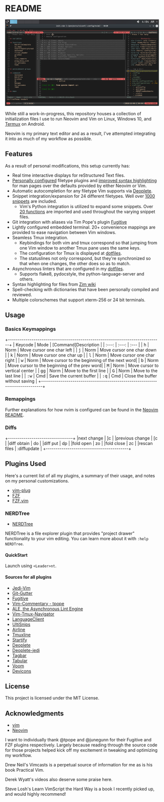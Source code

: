 # README

![Screenshot](./images/neodark_statuslines.png)

While still a work-in-progress, this repository houses a collection of
initialization files I use to run Neovim and Vim on Linux, Windows 10, and
[Termux](https://www.github.com/termux/termuxapp) on Android.

Neovim is my primary text editor and as a result, I've attempted integrating it
into as much of my workflow as possible.

## Features

As a result of personal modifications, this setup currently has:

- Real time interactive displays for reStructured Text files.
- [Personally configured](./.config/nvim/after/ftplugin/) filetype plugins and
  [improved syntax highlighting](./.config/nvim/after/ftplugin/man.vim) for man pages over the defaults provided by either Neovim or Vim.
- Automatic autocompletion for any filetype Vim supports via [Deoplete](https://www.github.com/Shougo/deoplete.nvim).
- Snippet integration/expansion for 24 different filetypes. Well over [1000
  snippets](./.config/nvim/UltiSnips) are included.
  - Vim's Python integration is utilized to expand some snippets. Over [20 functions](./.config/nvim/pythonx/snippets_helper.py) are imported and used throughout the varying snippet files.
- Git integration with aliases via Tim Pope's plugin [Fugitive](https://www.github.com/tpope/vim-fugitive)
- Lightly configured embedded terminal. 20+ convenience mappings are provided to
  ease navigation between Vim windows.
- Seamless Tmux integration.
  - Keybindings for both vim and tmux correspond so that jumping from one Vim window to another Tmux pane uses the same keys.
  - The configuration for Tmux is displayed at [dotfiles](https://www.github.com/farisachugthai/dotfiles).
  - The statuslines not only correspond, but they're synchronized so that when one changes, the other does so as to match.<F16>
- Asynchronous linters that are configured in my [dotfiles](https://www.github.com/farisachugthai/dotfiles).
  - Supports flake8, pydocstyle, the python-language-server and others.
- Syntax highlighting for files from [Zim wiki](https://github.com/jaap-karssenberg/zim-desktop-wiki)
- Spell-checking with dictionaries that have been personally compiled and reviewed.
- Multiple colorschemes that support xterm-256 or 24 bit terminals.

## Usage

### Basics Keymappings

+------------------------------------------------------------------------------+
| Keycode | Mode  | [Command]Description                                       |
| :---:   | :---: | :---                                                       |
| <kbd>h</kbd>       | Norm     | Move cursor one char left                    |
| <kbd>j</kbd>       | Norm     | Move cursor one char down                    |
| <kbd>k</kbd>       | Norm     | Move cursor one char up                      |
| <kbd>l</kbd>       | Norm     | Move cursor one char right                   |
| <kbd>w</kbd>       | Norm     | Move cursor to the beginning of the next word|
| <kbd>b</kbd>       | Norm     | Move cursor to the beginning of the prev word|
| <kbd>M</kbd>       | Norm     | Move cursor to vertical center               |
| <kbd>gg</kbd>      | Norm     | Move to the first line                       |
| <kbd>G</kbd>       | Norm     | Move to the last line                        |
| <kbd>:</kbd><kbd>w</kbd>      | Cmd      | Save the current buffer           |
| <kbd>:</kbd><kbd>q</kbd>      | Cmd      | Close the buffer without saving   |
+------------------------------------------------------------------------------+

### Remappings

Further explanations for how nvim is configured can be found in the [Neovim README](./.config/nvim/README.rst).

### Diffs

+---------------------------------+
|next change         |         ]c |
|previous change     |         \[c |
|diff obtain         |         do |
|diff put            |         dp |
|fold open           |         zo |
|fold close          |         zc |
|rescan files        |         :diffupdate |
+------------------------------------------+


## Plugins Used

Here's a current list of all my plugins, a summary of their usage, and notes
on my personal customizations.

- [vim-plug](https://www.github.com/junegunn/vim-plug)
- [FZF](https://www.github.com/junegunn/fzf)
- [FZF.vim](https://www.github.com/junegunn/fzf.vim)

### NERDTree

- [NERDTree](https://www.github.com/scrooloose/nerdTree)


NERDTree is a file explorer plugin that provides "project drawer"
functionality to your vim editing.  You can learn more about it with
`:help NERDTree`.

#### QuickStart

Launch using `<Leader>nt`.

#### Sources for all plugins

- [Jedi-Vim](https://www.github.com/davidhalter/jedi-vim)
- [Git-Gutter](https://www.github.com/airblade/vim-gitgutter)
- [Fugitive](https://www.github.com/tpope/vim-fugitive)
- [Vim-Commentary - tpope](https://www.github.com/tpope/vim-commentary)
- [ALE, the Asynchronous Lint Engine](https://www.github.com/w0rp/ale)
- [Vim-Tmux-Navigator](https://www.github.com/christoomey/vim-tmux-navigator)
- [LanguageClient](https://www.github.com/autozimu/LanguageClient-neovim)
- [UltiSnips](https://www.github.com/SirVer/ultisnips)
- [Airline](https://www.github.com/vim-airline/vim-airline)
- [Tmuxline](https://www.github.com/edkolev/tmuxline.vim)
- [Startify](https://www.github.com/mhinz/vim-startify)
- [Deoplete](https://www.github.com/Shougo/deoplete.nvim)
- [Deoplete-jedi](https://www.github.com/zchee/deoplete-jedi)
- [Tagbar](https://www.github.com/majutsushi/tagbar)
- [Tabular](https://www.github.com/godlygeek/tabular)
- [Voom](https://www.github.com/vim-voom/voom)
- [Devicons](https://www.github.com/ryanoasis/vim-devicons)

## License

This project is licensed under the MIT License.

## Acknowledgments

- [vim](https://www.github.com/vim/vim)
- [Neovim](https://www.github.com/neovim/neovim)

I want to individually thank @tpope and @junegunn for their Fugitive and FZF
plugins respectively. Largely because reading through the source code for
those projects helped kick off my excitement in
tweaking and optimizing my workflow.

Drew Neil's Vimcasts is a perpetual source of information for me as is his
book Practical Vim.

Derek Wyatt's videos also deserve some praise here.

Steve Losh's Learn VimScript the Hard Way is a book I recently picked up, and
would highly recommend!

